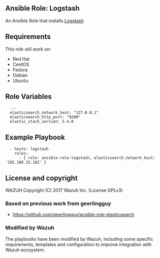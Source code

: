 Ansible Role: Logstash
----------------------

An Ansible Role that installs [Logstash](https://www.elastic.co/products/logstash)

Requirements
------------

This role will work on:
 * Red Hat
 * CentOS
 * Fedora
 * Debian
 * Ubuntu

Role Variables
--------------
```
  ---
  elasticsearch_network_host: "127.0.0.1"
  elasticsearch_http_port: "9200"
  elastic_stack_version: 5.4.0
```

Example Playbook
----------------

```
  - hosts: logstash
    roles:
      - { role: ansible-role-logstash, elasticsearch_network_host: '192.168.33.182' }
```

License and copyright
---------------------

WAZUH Copyright (C) 2017 Wazuh Inc. (License GPLv3)

### Based on previous work from geerlingguy

 - https://github.com/geerlingguy/ansible-role-elasticsearch

### Modified by Wazuh

The playbooks have been modified by Wazuh, including some specific requirements, templates and configuration to improve integration with Wazuh ecosystem.
